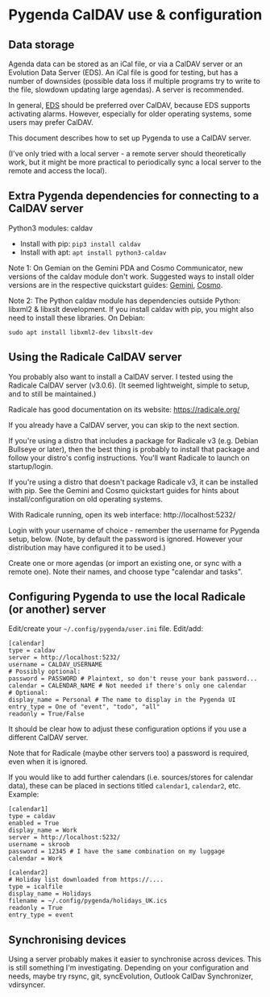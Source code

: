 Pygenda CalDAV use & configuration
==================================

Data storage
------------
Agenda data can be stored as an iCal file, or via a CalDAV server or an
Evolution Data Server (EDS). An iCal file is good for testing, but has
a number of downsides (possible data loss if multiple programs try to
write to the file, slowdown updating large agendas). A server is
recommended.

In general, [EDS](Evolution_Data_Server.md) should be preferred over
CalDAV, because EDS supports activating alarms. However, especially
for older operating systems, some users may prefer CalDAV.

This document describes how to set up Pygenda to use a CalDAV server.

(I've only tried with a local server - a remote server should
theoretically work, but it might be more practical to periodically
sync a local server to the remote and access the local).

Extra Pygenda dependencies for connecting to a CalDAV server
------------------------------------------------------------
Python3 modules: caldav

* Install with pip: `pip3 install caldav`
* Install with apt: `apt install python3-caldav`

Note 1: On Gemian on the Gemini PDA and Cosmo Communicator, new
versions of the caldav module don't work. Suggested ways to
install older versions are in the respective quickstart guides:
[Gemini](quickstart-geminipda.md), [Cosmo](quickstart-cosmocommunicator.md).

Note 2: The Python caldav module has dependencies outside Python:
libxml2 & libxslt development. If you install caldav with pip, you
might also need to install these libraries. On Debian:

    sudo apt install libxml2-dev libxslt-dev

Using the Radicale CalDAV server
--------------------------------
You probably also want to install a CalDAV server. I tested using the
Radicale CalDAV server (v3.0.6). (It seemed lightweight, simple to
setup, and to still be maintained.)

Radicale has good documentation on its website: https://radicale.org/

If you already have a CalDAV server, you can skip to the next section.

If you're using a distro that includes a package for Radicale v3 (e.g.
Debian Bullseye or later), then the best thing is probably to install
that package and follow your distro's config instructions. You'll
want Radicale to launch on startup/login.

If you're using a distro that doesn't package Radicale v3, it can be
installed with pip. See the Gemini and Cosmo quickstart guides for
hints about install/configuration on old operating systems.

With Radicale running, open its web interface: http://localhost:5232/

Login with your username of choice - remember the username for Pygenda
setup, below. (Note, by default the password is ignored. However your
distribution may have configured it to be used.)

Create one or more agendas (or import an existing one, or sync with a
remote one). Note their names, and choose type "calendar and tasks".

Configuring Pygenda to use the local Radicale (or another) server
-----------------------------------------------------------------
Edit/create your `~/.config/pygenda/user.ini` file. Edit/add:

    [calendar]
    type = caldav
    server = http://localhost:5232/
    username = CALDAV_USERNAME
    # Possibly optional:
    password = PASSWORD # Plaintext, so don't reuse your bank password...
    calendar = CALENDAR_NAME # Not needed if there's only one calendar
    # Optional:
    display_name = Personal # The name to display in the Pygenda UI
    entry_type = One of "event", "todo", "all"
    readonly = True/False

It should be clear how to adjust these configuration options if you use
a different CalDAV server.

Note that for Radicale (maybe other servers too) a password is
required, even when it is ignored.

If you would like to add further calendars (i.e. sources/stores for
calendar data), these can be placed in sections titled `calendar1`,
`calendar2`, etc. Example:

    [calendar1]
    type = caldav
    enabled = True
    display_name = Work
    server = http://localhost:5232/
    username = skroob
    password = 12345 # I have the same combination on my luggage
    calendar = Work
    
    [calendar2]
    # Holiday list downloaded from https://....
    type = icalfile
    display_name = Holidays
    filename = ~/.config/pygenda/holidays_UK.ics
    readonly = True
    entry_type = event

Synchronising devices
---------------------
Using a server probably makes it easier to synchronise across devices.
This is still something I'm investigating. Depending on your
configuration and needs, maybe try rsync, git, syncEvolution, Outlook
CalDav Synchronizer, vdirsyncer.
